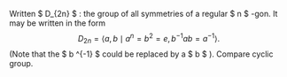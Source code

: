 Written $ D_{2n} $ : the group of all symmetries of a regular $ n $
-gon. It may be written in the form
$$D_{2n}= \langle a,b  \mid a^n=b^2=e,  b ^{-1} ab=a ^{-1}  \rangle.$$
(Note that the $ b ^{-1} $ could be replaced by a $ b $ ). Compare
cyclic group.
